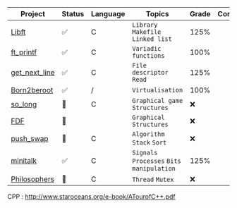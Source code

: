 | Project                                                                                    | Status             | Language | Topics                                     | Grade | Comments |
|--------------------------------------------------------------------------------------------|--------------------|----------|--------------------------------------------|-------|----------|
| [Libft](https://github.com/diabolo257/42Lausanne/tree/main/42Cursus/Libft)                 | :white_check_mark: | C        | `Library` `Makefile` `Linked list`         | 125%  |          |
| [ft_printf](https://github.com/diabolo257/42Lausanne/tree/main/42Cursus/ft_printf)         | :white_check_mark: | C        | `Variadic functions`                       | 100%  |          |
| [get_next_line](https://github.com/diabolo257/42Lausanne/tree/main/42Cursus/get_next_line) | :white_check_mark: | C        | `File descriptor` `Read`                   | 125%  |          |
| [Born2beroot](https://github.com/diabolo257/42Lausanne/tree/main/42Cursus/Born2beroot)     | :white_check_mark: | /        | `Virtualisation`                           | 100%  |          |
| [so_long](https://github.com/diabolo257/42Lausanne/tree/main/42Cursus/so_long)             | :construction:     | C        | `Graphical game` `Structures`              | :x:   |          |
| [FDF](https://github.com/diabolo257/42Lausanne/tree/main/42Cursus/FDF)                     | :construction:     |          | `Graphical` `Structures`                   | :x:   |          |
| [push_swap](https://github.com/diabolo257/42Lausanne/tree/main/42Cursus/push_swap)         | :construction:     | C        | `Algorithm` `Stack` `Sort`                 | :x:   |          |
| [minitalk](https://github.com/diabolo257/42Lausanne/tree/main/42Cursus/minitalk)           | :white_check_mark: | C        | `Signals` `Processes` `Bits manipulation ` | 125%  |          |
| [Philosophers](https://github.com/diabolo257/42Lausanne/tree/main/42Cursus/Philosophers)   | :construction:     | C        | `Thread` `Mutex`                           | :x:   |          |
CPP : http://www.staroceans.org/e-book/ATourofC++.pdf
